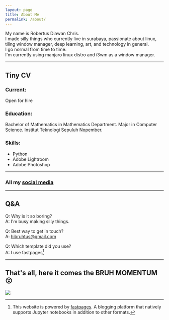 ```yaml
---
layout: page
title: About Me
permalink: /about/
---
```

My name is Robertus Diawan Chris.
<br>
I made silly things who currently live in surabaya, passionate about linux, tiling window manager, deep learning, art, and technology in general.
<br>
I go normal from time to time.
<br>
I'm currently using manjaro linux distro and i3wm as a window manager.

---

## Tiny CV
### Current:
Open for hire

### Education:
Bachelor of Mathematics in Mathematics Department. Major in Computer Science. Institut Teknologi Sepuluh Nopember.

### Skills:
- Python
- Adobe Lightroom
- Adobe Photoshop

---

### All my [social media](https://solo.to/bruhtus)

---

## Q&A
Q: Why is it so boring?
<br>
A: I'm busy making silly things.

Q: Best way to get in touch?
<br>
A: hibruhtus@gmail.com

Q: Which template did you use?
<br>
A: I use fastpages[^1]

---

## That's all, here it comes the BRUH MOMENTUM 😮
![]({{site.baseurl}}/images/memes/bruh-momentum.gif)

[^1]:This website is powered by [fastpages](https://github.com/fastai/fastpages). A blogging platform that natively supports Jupyter notebooks in addition to other formats.
